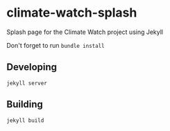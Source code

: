 # climate-watch-splash
Splash page for the Climate Watch project using Jekyll

Don't forget to run `bundle install`

## Developing

```
jekyll server
```

## Building

```
jekyll build
```
